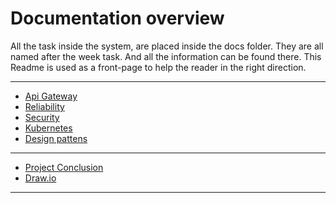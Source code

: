 # Documentation overview
All the task inside the system, are placed inside the docs folder. They are all named after the week task. And all the information can be found there.
This Readme is used as a front-page to help the reader in the right direction.

---
* [Api Gateway](/docs/api_gateway.md)
* [Reliability](/docs/Reliability.md)
* [Security](/docs/Security.md)
* [Kubernetes](/docs/Kubernetes.md)
* [Design pattens](/docs/DesignPatten.md)
---
* [Project Conclusion](/docs/conclusion.md)
* [Draw.io](/docs/drawings/C4.drawio)



---



<!-- mysql -u root -prootpassword -->

